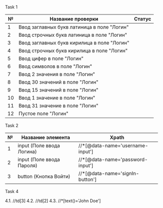
Task 1

| №  | Название проверки                           | Статус |        
|----|---------------------------------------------|--------|
| 1  | Ввод заглавных букв латиница в поле "Логин" |        |
| 2  | Ввод строчных букв латиница в поле "Логин"  |        |
| 3  | Ввод заглавных букв кирилица в поле "Логин" |        |
| 4  | Ввод строчных букв кирилица в поле "Логин"  |        |
| 5  | Ввод цифер в поле "Логин"                   |        |
| 6  | Ввод символов в поле "Логин"                |        |
| 7  | Ввод 2 значения в поле "Логин"              |        |
| 8  | Ввод 30 значений в поле "Логин"             |        |
| 9  | Ввод 15 значений в поле "Логин"             |        |
| 10 | Ввод 1 значение в поле "Логин"              |        |  
| 11 | Ввод 31 значение в поле "Логин"             |        |
| 12 | Пустое поле "Логин"                         |        |


Task 2

| № | Название элемента         | Xpath                            |        
|---|---------------------------|----------------------------------|
| 1 | input (Поле ввода Логина) | //*[@data-name='username-input'] |
| 2 | input (Поле ввода Пароля) | //*[@data-name='password-input'] |
| 3 | button (Кнопка Войти)     | //*[@data-name='signIn-button']  |


Task 4

4.1. //td[3]
4.2. //td[2]
4.3. //*[text()='John Doe']
